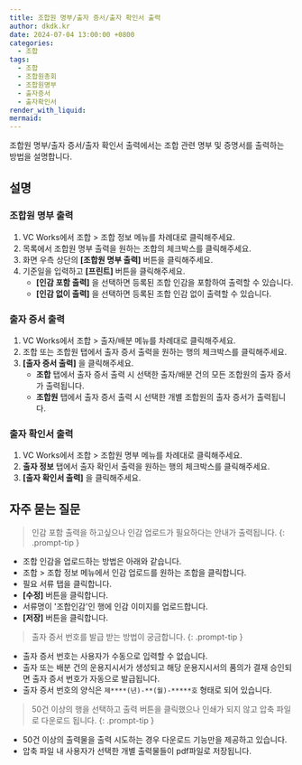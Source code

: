 ```yaml
---
title: 조합원 명부/출자 증서/출자 확인서 출력
author: dkdk.kr
date: 2024-07-04 13:00:00 +0800
categories:
  - 조합
tags:
  - 조합
  - 조합원총회
  - 조합원명부
  - 출자증서
  - 출자확인서
render_with_liquid: 
mermaid:
---
```

조합원 명부/출자 증서/출자 확인서 출력에서는 조합 관련 명부 및 증명서를 출력하는 방법을 설명합니다.
## 설명

### 조합원 명부 출력
1. VC Works에서 조합 > 조합 정보 메뉴를 차례대로 클릭해주세요.
2. 목록에서 조합원 명부 출력을 원하는 조합의 체크박스를 클릭해주세요.
3. 화면 우측 상단의 **[조합원 명부 출력]** 버튼을 클릭해주세요.
4. 기준일을 입력하고 **[프린트]** 버튼을 클릭해주세요.
	- **[인감 포함 출력]** 을 선택하면 등록된 조합 인감을 포함하여 출력할 수 있습니다.
	- **[인감 없이 출력]** 을 선택하면 등록된 조합 인감 없이 출력할 수 있습니다.

### 출자 증서 출력
1. VC Works에서 조합 > 출자/배분 메뉴를 차례대로 클릭해주세요.
2. 조합 또는 조합원 탭에서 출자 증서 출력을 원하는 행의 체크박스를 클릭해주세요.
3. **[출자 증서 출력]** 을 클릭해주세요.
	- **조합** 탭에서 출자 증서 출력 시 선택한 출자/배분 건의 모든 조합원의 출자 증서가 출력됩니다.
	- **조합원** 탭에서 출자 증서 출력 시 선택한 개별 조합원의 출자 증서가 출력됩니다.

### 출자 확인서 출력
1. VC Works에서 조합 > 조합원 명부 메뉴를 차례대로 클릭해주세요.
2. **출자 정보** 탭에서 출자 확인서 출력을 원하는 행의 체크박스를 클릭해주세요.
3. **[출자 확인서 출력]** 을 클릭해주세요.

## 자주 묻는 질문

> 인감 포함 출력을 하고싶으나 인감 업로드가 필요하다는 안내가 출력됩니다.
{: .prompt-tip }
- 조합 인감을 업로드하는 방법은 아래와 같습니다.
- 조합 > 조합 정보 메뉴에서 인감 업로드를 원하는 조합을 클릭합니다.
- 필요 서류 탭을 클릭합니다.
- **[수정]** 버튼을 클릭합니다.
- 서류명이 '조합인감'인 행에 인감 이미지를 업로드합니다.
- **[저장]** 버튼을 클릭합니다.

> 출자 증서 번호를 발급 받는 방법이 궁금합니다.
{: .prompt-tip }
- 출자 증서 번호는 사용자가 수동으로 입력할 수 없습니다.
- 출자 또는 배분 건의 운용지시서가 생성되고 해당 운용지시서의 품의가 결재 승인되면 출자 증서 번호가 자동으로 발급됩니다.
- 출자 증서 번호의 양식은 `제****(년)-**(월)-*****호` 형태로 되어 있습니다.

> 50건 이상의 행을 선택하고 출력 버튼을 클릭했으나 인쇄가 되지 않고 압축 파일로 다운로드 됩니다.
{: .prompt-tip }
- 50건 이상의 출력물을 출력 시도하는 경우 다운로드 기능만을 제공하고 있습니다.
- 압축 파일 내 사용자가 선택한 개별 출력물들이 pdf파일로 저장됩니다.